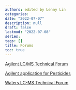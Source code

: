```yaml
---
authors: edited by Lenny Lin
categories:
date: "2022-07-07"
description: null
draft: false
lastmod: "2022-07-08"
series:
tags: []
title: Forums
toc: true
---
```






<!--more-->

[Agilent LC/MS Technical Forum](https://community.agilent.com/technical/lcms/f/forum)

[Agilent application for Pesticides](https://www.agilent.com/search/?N=800000204&Ntt=pesticides)  


[Waters LC-MS Technical Forum](https://forums.waters.com/categories/acquity_uplc)

